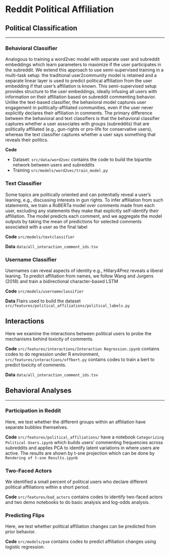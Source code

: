 Reddit Political Affiliation 
==============================


## Political Classification
_________________

### Behavioral Classifier
Analogous to training a word2vec model with separate user and subreddit embeddings which learn parameters to maximize if the user participates in the subreddit. We extend this approach to use
semi-supervised training in a multi-task setup: the traditional user2community model is retained and a separate linear layer is used to predict political affiliation from the user embedding if that user’s affiliation is known. This semi-supervised setup provides
structure to the user embeddings, ideally infusing all users with information on their affiliation based  on subreddit commenting behavior. Unlike the
text-based classifier, the behavioral model captures user engagement in politically-affiliated communities, even if the user never explicitly declares their
affiliation in comments. The primary difference between the behavioral and text classifiers is that the behavioral classifier captures whether a user associates with groups (subreddits) that are politically
affiliated (e.g., gun-rights or pro-life for conservative users), whereas the text classifier captures whether a user says something that reveals their politics.



**Code**
- Dataset: `src/data/word2vec` contains the code to build the bipartite network between users and subreddits
- Training `src/models/word2vec/train_model.py`

### Text Classifier

Some topics are politically oriented and can potentially reveal a user’s leaning,
e.g., discussing interests in gun rights. To infer affiliation from such statements, we train a RoBERTa model over comments made
from each user, excluding any statements they make that explicitly self-identify their affiliation.
The model predicts each comment, and we aggregate the model outputs by taking the mean of predictions for selected comments associated with a  user as the final label

**Code** `src/models/textclassifier`

**Data** `data/all_interaction_comment_ids.tsv`


### Username Classifier

Usernames can reveal aspects of identity e.g., Hillary4Prez reveals
a liberal leaning. To predict affiliation from names, we follow Wang and Jurgens (2018) and train a bidirectional character-based LSTM

**Code** `src/models/usernameclassifier`

**Data** Flairs used to build the dataset `src/features/political_affiliations/political_labels.py`


## Interactions

Here we examine the interactions between political users to probe the mechanisms behind toxicity of comments.

**Code** `src/features/interactions/Interaction Regression.ipynb` contains codes to do regression under R environment, `src/features/interactions/offbert.py` contains codes to train a bert to predict toxicity of comments.

**Data** `data/all_interaction_comment_ids.tsv`

## Behavioral Analyses
_________________
### Participation in Reddit

Here, we test whether the different groups within an affiliation have separate bubbles themselves. 

**Code** `src/features/political_affiliations/` have a notebook `Categorizing Political Users.ipynb` which builds users' commenting frequencies across subreddits and applies PCA to identify latent variations in where users are active. The results are shown by t-sne projection which can be done by `Rendering of t-sne Results.ipynb`


### Two-Faced Actors

We identified a small percent of political users who declare different political affiliations within a short period.

**Code** `src/features/bad_actors` contains codes to identify two-faced actors and two demo notebooks to do basic analysis and log-odds analysis. 

### Predicting Flips

 Here, we test whether political affiliation changes can be predicted from prior behavior.

**Code** `src/models/psm` contains codes to predict affiliation changes using logistic regression.
